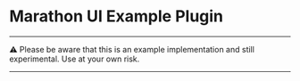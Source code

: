# Marathon UI Example Plugin

---

⚠️ Please be aware that this is an example implementation and still experimental.
Use at your own risk.

---